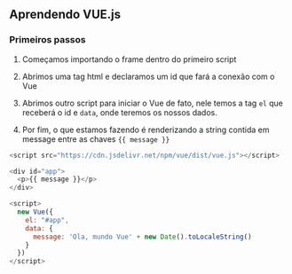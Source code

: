 ## Aprendendo VUE.js

### Primeiros passos

1. Começamos importando o frame dentro do primeiro script

2. Abrimos uma tag html e declaramos um id que fará a conexão com o Vue

3. Abrimos outro script para iniciar o Vue de fato, nele temos a tag `el` que receberá o id e `data`, onde teremos os nossos dados.

4. Por fim, o que estamos fazendo é renderizando a string contida em message entre as chaves `{{ message }}`

```javascript
<script src="https://cdn.jsdelivr.net/npm/vue/dist/vue.js"></script>

<div id="app">
  <p>{{ message }}</p>
</div>

<script>
  new Vue({
    el: "#app",
    data: {
      message: 'Ola, mundo Vue' + new Date().toLocaleString()
    }
  })
</script>
```
